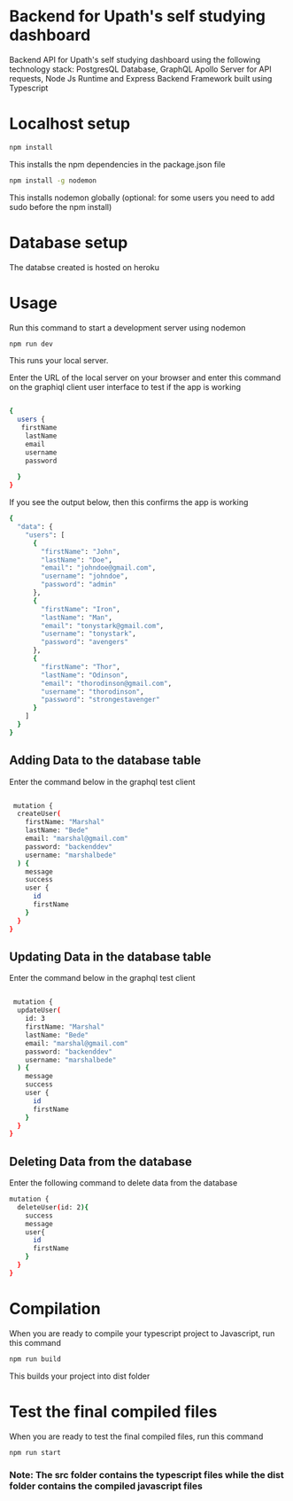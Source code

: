 # Backend for Upath's self studying dashboard
Backend API for Upath's self studying dashboard using the following technology stack: PostgresQL Database, GraphQL Apollo Server for API requests, Node Js Runtime and Express Backend Framework built using Typescript

# Localhost setup
```bash
npm install
```
This installs the npm dependencies in the package.json file

```bash
npm install -g nodemon
```
This installs nodemon globally (optional: for some users you need to add sudo before the npm install)

# Database setup
The databse created is hosted on heroku

# Usage
Run this command to start a development server using nodemon

```bash
npm run dev
```
This runs your local server.

Enter the URL of the local server on your browser and enter this command on the graphiql client user interface to test if the app is working
```bash

{
  users {
   firstName
    lastName
    email
    username
    password
    
  }
}
```
If you see the output below, then this confirms the app is working
```bash
{
  "data": {
    "users": [
      {
        "firstName": "John",
        "lastName": "Doe",
        "email": "johndoe@gmail.com",
        "username": "johndoe",
        "password": "admin"
      },
      {
        "firstName": "Iron",
        "lastName": "Man",
        "email": "tonystark@gmail.com",
        "username": "tonystark",
        "password": "avengers"
      },
      {
        "firstName": "Thor",
        "lastName": "Odinson",
        "email": "thorodinson@gmail.com",
        "username": "thorodinson",
        "password": "strongestavenger"
      }
    ]
  }
}
```

## Adding Data to the database table
Enter the command below in the graphql test client

```bash

 mutation {
  createUser(
    firstName: "Marshal"
    lastName: "Bede"
    email: "marshal@gmail.com"
    password: "backenddev"
    username: "marshalbede"
  ) {
    message
    success
    user {
      id
      firstName
    }
  }
}
```

## Updating Data in the database table
Enter the command below in the graphql test client

```bash

 mutation {
  updateUser(
    id: 3
    firstName: "Marshal"
    lastName: "Bede"
    email: "marshal@gmail.com"
    password: "backenddev"
    username: "marshalbede"
  ) {
    message
    success
    user {
      id
      firstName
    }
  }
}
```

## Deleting Data from the database

Enter the following command to delete data from the database
```bash
mutation {
  deleteUser(id: 2){
    success
    message
    user{
      id
      firstName
    }
  }
}
```

# Compilation

When you are ready to compile your typescript project to Javascript, run this command
```bash
npm run build
```
This builds your project into dist folder

# Test the final compiled files
When you are ready to test the final compiled files, run this command
```bash
npm run start
```

### Note: The src folder contains the typescript files while the dist folder contains the compiled javascript files
